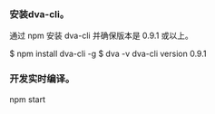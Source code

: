 ### 安装dva-cli。
通过 npm 安装 dva-cli 并确保版本是 0.9.1 或以上。

$ npm install dva-cli -g
$ dva -v
dva-cli version 0.9.1  

### 开发实时编译。
npm start

